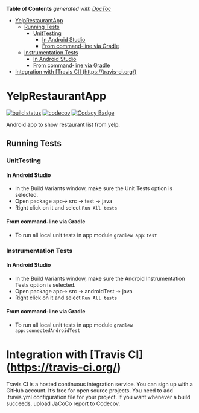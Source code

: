 <!-- START doctoc generated TOC please keep comment here to allow auto update -->
<!-- DON'T EDIT THIS SECTION, INSTEAD RE-RUN doctoc TO UPDATE -->
**Table of Contents**  *generated with [DocToc](https://github.com/thlorenz/doctoc)*

- [YelpRestaurantApp](#yelprestaurantapp)
  - [Running Tests](#running-tests)
    - [UnitTesting](#unittesting)
      - [In Android Studio](#in-android-studio)
      - [From command-line via Gradle](#from-command-line-via-gradle)
  - [Instrumentation Tests](#instrumentation-tests)
      - [In Android Studio](#in-android-studio-1)
      - [From command-line via Gradle](#from-command-line-via-gradle-1)
- [Integration with [Travis CI] (https://travis-ci.org/)](#integration-with-travis-ci-httpstravis-ciorg)

<!-- END doctoc generated TOC please keep comment here to allow auto update -->

# YelpRestaurantApp

[![build status](https://travis-ci.org/nishashirawala/YelpRestaurantApp.svg?branch=master)](https://travis-ci.org/nishashirawala/YelpRestaurantApp)
[![codecov](https://codecov.io/gh/nishashirawala/YelpRestaurantApp/branch/master/graph/badge.svg)](https://codecov.io/gh/nishashirawala/YelpRestaurantApp)
[![Codacy Badge](https://api.codacy.com/project/badge/Grade/e948f0d7b8cf4b0f8ac6a113df8f7a0e)](https://www.codacy.com/app/nishashirawala/YelpRestaurantApp)

Android app to show restaurant list from yelp.

## Running Tests 
### UnitTesting
#### In Android Studio
- In the Build Variants window, make sure the Unit Tests option is selected.
- Open package app-> src -> test -> java
- Right click on it and select ```Run All tests```

#### From command-line via Gradle
- To run all local unit tests in app module ```gradlew app:test```

### Instrumentation Tests
#### In Android Studio
- In the Build Variants window, make sure the Android Instrumentation Tests option is selected.
- Open package app-> src -> androidTest -> java 
- Right click on it and select ```Run All tests```

#### From command-line via Gradle
- To run all local unit tests in app module ```gradlew app:connectedAndroidTest```

# Integration with [Travis CI] (https://travis-ci.org/)
Travis CI is a hosted continuous integration service. You can sign up with a GitHub account. It’s free for open source projects.
You need to add .travis.yml configuration file for your project. If you want whenever a build succeeds, upload JaCoCo report to Codecov.


